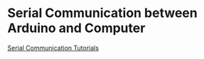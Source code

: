 # Serial Communication between Arduino and Computer

[Serial Communication Tutorials](http://playground.arduino.cc/Main/InterfacingWithHardware#Communication)